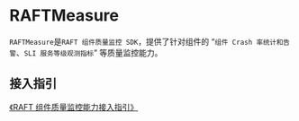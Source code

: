 # RAFTMeasure

`RAFTMeasure`是`RAFT 组件质量监控 SDK`，提供了针对组件的 “`组件 Crash 率统计和告警`、`SLI 服务等级观测指标`” 等质量监控能力。
<br>

## 接入指引

[《RAFT 组件质量监控能力接入指引》](https://docs.qq.com/doc/DZFpKVEJVT2hmdWpD)
<br>

